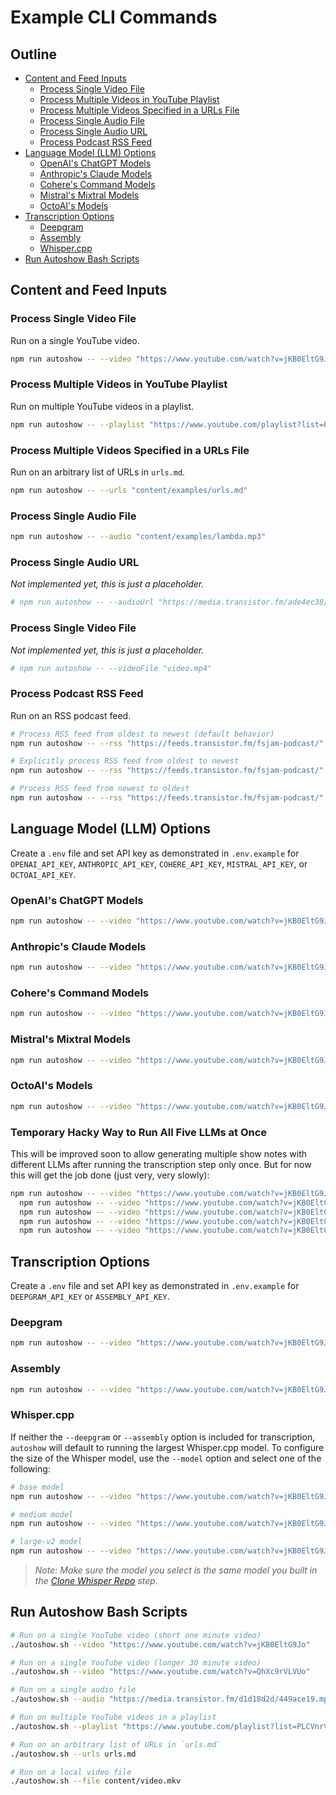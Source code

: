 # Example CLI Commands

## Outline

- [Content and Feed Inputs](#content-and-feed-inputs)
  - [Process Single Video File](#process-single-video-file)
  - [Process Multiple Videos in YouTube Playlist](#process-multiple-videos-in-youtube-playlist)
  - [Process Multiple Videos Specified in a URLs File](#process-multiple-videos-specified-in-a-urls-file)
  - [Process Single Audio File](#process-single-audio-file)
  - [Process Single Audio URL](#process-single-audio-url)
  - [Process Podcast RSS Feed](#process-podcast-rss-feed)
- [Language Model (LLM) Options](#language-model-llm-options)
  - [OpenAI's ChatGPT Models](#openais-chatgpt-models)
  - [Anthropic's Claude Models](#anthropics-claude-models)
  - [Cohere's Command Models](#coheres-command-models)
  - [Mistral's Mixtral Models](#mistrals-mixtral-models)
  - [OctoAI's Models](#octoais-models)
- [Transcription Options](#transcription-options)
  - [Deepgram](#deepgram)
  - [Assembly](#assembly)
  - [Whisper.cpp](#whispercpp)
- [Run Autoshow Bash Scripts](#run-autoshow-bash-scripts)

## Content and Feed Inputs

### Process Single Video File

Run on a single YouTube video.

```bash
npm run autoshow -- --video "https://www.youtube.com/watch?v=jKB0EltG9Jo"
```

### Process Multiple Videos in YouTube Playlist

Run on multiple YouTube videos in a playlist.

```bash
npm run autoshow -- --playlist "https://www.youtube.com/playlist?list=PLCVnrVv4KhXMh4DQBigyvHSRTf2CSj129"
```

### Process Multiple Videos Specified in a URLs File

Run on an arbitrary list of URLs in `urls.md`.

```bash
npm run autoshow -- --urls "content/examples/urls.md"
```

### Process Single Audio File

```bash
npm run autoshow -- --audio "content/examples/lambda.mp3"
```

### Process Single Audio URL

_Not implemented yet, this is just a placeholder._

```bash
# npm run autoshow -- --audioUrl "https://media.transistor.fm/ade4ec38/cdf2e8ef.mp3"
```

### Process Single Video File

_Not implemented yet, this is just a placeholder._

```bash
# npm run autoshow -- --videoFile "video.mp4"
```

### Process Podcast RSS Feed

Run on an RSS podcast feed.

```bash
# Process RSS feed from oldest to newest (default behavior)
npm run autoshow -- --rss "https://feeds.transistor.fm/fsjam-podcast/"

# Explicitly process RSS feed from oldest to newest
npm run autoshow -- --rss "https://feeds.transistor.fm/fsjam-podcast/" --oldest

# Process RSS feed from newest to oldest
npm run autoshow -- --rss "https://feeds.transistor.fm/fsjam-podcast/" --newest
```

## Language Model (LLM) Options

Create a `.env` file and set API key as demonstrated in `.env.example` for `OPENAI_API_KEY`, `ANTHROPIC_API_KEY`, `COHERE_API_KEY`, `MISTRAL_API_KEY`, or `OCTOAI_API_KEY`.

### OpenAI's ChatGPT Models

```bash
npm run autoshow -- --video "https://www.youtube.com/watch?v=jKB0EltG9Jo" --chatgpt
```

### Anthropic's Claude Models

```bash
npm run autoshow -- --video "https://www.youtube.com/watch?v=jKB0EltG9Jo" --claude
```

### Cohere's Command Models

```bash
npm run autoshow -- --video "https://www.youtube.com/watch?v=jKB0EltG9Jo" --cohere
```

### Mistral's Mixtral Models

```bash
npm run autoshow -- --video "https://www.youtube.com/watch?v=jKB0EltG9Jo" --mistral
```

### OctoAI's Models

```bash
npm run autoshow -- --video "https://www.youtube.com/watch?v=jKB0EltG9Jo" --octo
```

### Temporary Hacky Way to Run All Five LLMs at Once

This will be improved soon to allow generating multiple show notes with different LLMs after running the transcription step only once. But for now this will get the job done (just very, very slowly):

```bash
npm run autoshow -- --video "https://www.youtube.com/watch?v=jKB0EltG9Jo" --chatgpt && rm content/2023-09-10-jKB0EltG9Jo.md && \
  npm run autoshow -- --video "https://www.youtube.com/watch?v=jKB0EltG9Jo" --claude && rm content/2023-09-10-jKB0EltG9Jo.md && \
  npm run autoshow -- --video "https://www.youtube.com/watch?v=jKB0EltG9Jo" --cohere && rm content/2023-09-10-jKB0EltG9Jo.md && \
  npm run autoshow -- --video "https://www.youtube.com/watch?v=jKB0EltG9Jo" --mistral && rm content/2023-09-10-jKB0EltG9Jo.md && \
  npm run autoshow -- --video "https://www.youtube.com/watch?v=jKB0EltG9Jo" --octo
```

## Transcription Options

Create a `.env` file and set API key as demonstrated in `.env.example` for `DEEPGRAM_API_KEY` or `ASSEMBLY_API_KEY`.

### Deepgram

```bash
npm run autoshow -- --video "https://www.youtube.com/watch?v=jKB0EltG9Jo" --deepgram
```

### Assembly

```bash
npm run autoshow -- --video "https://www.youtube.com/watch?v=jKB0EltG9Jo" --assembly
```

### Whisper.cpp

If neither the `--deepgram` or `--assembly` option is included for transcription, `autoshow` will default to running the largest Whisper.cpp model. To configure the size of the Whisper model, use the `--model` option and select one of the following:

```bash
# base model
npm run autoshow -- --video "https://www.youtube.com/watch?v=jKB0EltG9Jo" -m base

# medium model
npm run autoshow -- --video "https://www.youtube.com/watch?v=jKB0EltG9Jo" -m medium

# large-v2 model
npm run autoshow -- --video "https://www.youtube.com/watch?v=jKB0EltG9Jo" -m large
```

> _Note: Make sure the model you select is the same model you built in the [Clone Whisper Repo](#clone-whisper-repo) step._

## Run Autoshow Bash Scripts

```bash
# Run on a single YouTube video (short one minute video)
./autoshow.sh --video "https://www.youtube.com/watch?v=jKB0EltG9Jo"

# Run on a single YouTube video (longer 30 minute video)
./autoshow.sh --video "https://www.youtube.com/watch?v=QhXc9rVLVUo"

# Run on a single audio file
./autoshow.sh --audio "https://media.transistor.fm/d1d18d2d/449ace19.mp3"

# Run on multiple YouTube videos in a playlist
./autoshow.sh --playlist "https://www.youtube.com/playlist?list=PLCVnrVv4KhXMh4DQBigyvHSRTf2CSj129"

# Run on an arbitrary list of URLs in `urls.md`
./autoshow.sh --urls urls.md

# Run on a local video file
./autoshow.sh --file content/video.mkv
```
